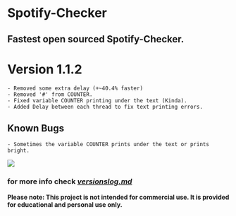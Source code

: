 # Spotify-Checker
## Fastest open sourced Spotify-Checker.

# Version 1.1.2
    - Removed some extra delay (+~40.4% faster)
    - Removed '#' from COUNTER.
    - Fixed variable COUNTER printing under the text (Kinda).
    - Added Delay between each thread to fix text printing errors.

## Known Bugs
    - Sometimes the variable COUNTER prints under the text or prints bright.
[<img src="https://img.shields.io/badge/PayPal-Donate-blue.svg?logo=PayPal">](https://paypal.me/sneezedip)
  
### for more info check [*versionslog.md*](https://github.com/Sneezedip/Spotify-Checker/blob/main/versionslog.MD)

**Please note: This project is not intended for commercial use. It is provided for educational and personal use only.**

